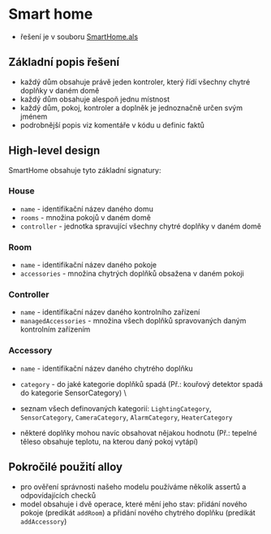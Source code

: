# Smart home

- řešení je v souboru [SmartHome.als](SmartHome.als)


## Základní popis řešení
- každý dům obsahuje právě jeden kontroler, který řídí všechny chytré doplňky v daném domě
- každý dům obsahuje alespoň jednu místnost
- každý dům, pokoj, kontroler a doplněk je jednoznačně určen svým jménem
- podrobnější popis viz komentáře v kódu u definic faktů

## High-level design
SmartHome obsahuje tyto základní signatury:

### House
- `name` - identifikační název daného domu
- `rooms` - množina pokojů v daném domě
- `controller` - jednotka spravující všechny chytré doplňky v daném domě

### Room
- `name` - identifikační název daného pokoje
- `accessories` - množina chytrých doplňků obsažena v daném pokoji

### Controller
- `name` - identifikační název daného kontrolního zařízení
- `managedAccessories` - množina všech doplňků spravovaných daným kontrolním zařízením

### Accessory
- `name` - identifikační název daného chytrého doplňku
- `category` - do jaké kategorie doplňků spadá (Př.: kouřový detektor spadá do kategorie SensorCategory) \

- seznam všech definovaných kategorií: `LightingCategory`, `SensorCategory`, `CameraCategory`, `AlarmCategory`, `HeaterCategory`
- některé doplňky mohou navíc obsahovat nějakou hodnotu (Př.: tepelné těleso obsahuje teplotu, na kterou daný pokoj vytápí)


## Pokročilé použití alloy
- pro ověření správnosti našeho modelu používáme několik assertů a odpovídajících checků
- model obsahuje i dvě operace, které mění jeho stav: přidání nového pokoje (predikát `addRoom`) a přidání nového chytrého doplňku (predikát `addAccessory`)

